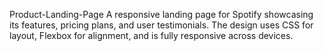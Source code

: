 Product-Landing-Page
A responsive landing page for Spotify showcasing its features, pricing plans, and user testimonials. The design uses CSS for layout, Flexbox for alignment, and is fully responsive across devices.
